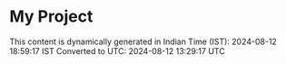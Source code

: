 # My Project

This content is dynamically generated in Indian Time (IST): 2024-08-12 18:59:17 IST
Converted to UTC: 2024-08-12 13:29:17 UTC
